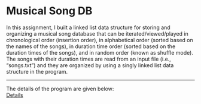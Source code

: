 # Musical Song DB
In this assignment, I built a linked list data structure for storing and organizing a musical song database that can be iterated/viewed/played in chronological order (insertion order), in alphabetical order (sorted based on the names of the songs), in duration time order (sorted based on the duration times of the songs), and in random order (known as shuffle mode). The songs with their duration times are read from an input file (i.e., “songs.txt”) and they are organized by using a singly linked list data structure in the program.
___
The details of the program are given below:  
[Details](https://github.com/erhanyalniz/Musical-Song-DB/blob/2d00da68588846bfc4f6c90421a687fd6cee47c6/Musical_Song_DB.pdf)
